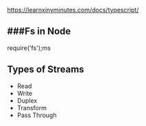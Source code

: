 https://learnxinyminutes.com/docs/typescript/

###Fs in Node 
------------------------

require('fs');ms


Types of Streams
-----------------

- Read
- Write
- Duplex
- Transform
- Pass Through














